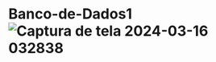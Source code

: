 # Banco-de-Dados1![Captura de tela 2024-03-16 032838](https://github.com/vinicius457/Banco-de-Dados1/assets/142595078/0f94179a-8823-4545-b295-baabe4ffd320)

